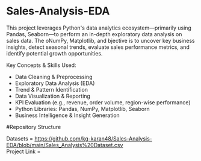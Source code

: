 # Sales-Analysis-EDA
This project leverages Python's data analytics ecosystem—primarily using Pandas, Seaborn—to perform an in-depth exploratory data analysis on sales data. The oNumPy, Matplotlib, and bjective is to uncover key business insights, detect seasonal trends, evaluate sales performance metrics, and identify potential growth opportunities.


Key Concepts & Skills Used:
- Data Cleaning & Preprocessing
- Exploratory Data Analysis (EDA)
- Trend & Pattern Identification
- Data Visualization & Reporting
- KPI Evaluation (e.g., revenue, order volume, region-wise performance)
- Python Libraries: Pandas, NumPy, Matplotlib, Seaborn
- Business Intelligence & Insight Generation


#Repository Structure

Datasets     = https://github.com/kg-karan48/Sales-Analysis-EDA/blob/main/Sales_Analysis%20Dataset.csv </br>
Project Link = 
